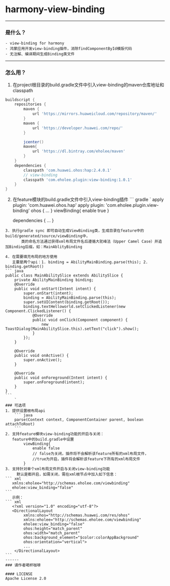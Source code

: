 # harmony-view-binding
------

### 是什么？
    - view-binding for harmony
    - 鸿蒙应用开发view-binding插件，消除findComponentById模版代码
    - 无注解、编译期间生成Binding类文件

------

### 怎么用？

1. 在project根目录的build.gradle文件中引入view-binding的maven仓库地址和classpath
``` gradle
buildscript {
    repositories {
        maven {
            url 'https://mirrors.huaweicloud.com/repository/maven/'
        }
        maven {
            url 'https://developer.huawei.com/repo/'
        }

        jcenter()
        maven{
            url 'https://dl.bintray.com/eholee/maven'
        }
    }
    dependencies {
        classpath 'com.huawei.ohos:hap:2.4.0.1'
        // view-binding
        classpath 'com.eholee.plugin:view-binding:1.0.1'
    }
}
```
2. 在feature模块的build.gradle文件中引入view-binding插件
``` gradle   ` 
    apply plugin: 'com.huawei.ohos.hap'
    apply plugin: 'com.eholee.plugin.view-binding'
    ohos {
        ...
    }
    viewBinding{
        enable true
    }

    dependencies {
        ...
    }
````
3. 执行gradle sync 即可自动生成ViewBinding类，生成目录在feature中的build/generated/source/viewBinding中，
       类的命名方法通过获得xml布局文件名后遵循大驼峰法（Upper Camel Case）并追加Binding后缀，如：MainAblityBinding
       
4. 在需要填充布局的地方使用
   主要是两个api：1. binding = AbilityMainBinding.parse(this); 2. binding.getRoot()
``` java     ` 
public class MainAbilitySlice extends AbilitySlice {
    private AbilityMainBinding binding;
    @Override
    public void onStart(Intent intent) {
        super.onStart(intent);
        binding = AbilityMainBinding.parse(this);
        super.setUIContent(binding.getRoot());
        binding.textHelloworld.setClickedListener(new Component.ClickedListener() {
            @Override
            public void onClick(Component component) {
                new ToastDialog(MainAbilitySlice.this).setText("click").show();
            }
        });
    }

    @Override
    public void onActive() {
        super.onActive();
    }

    @Override
    public void onForeground(Intent intent) {
        super.onForeground(intent);
    }
}
```
    ` 
### 可选项
1. 提供设置根布局api 
    ``` java 
    parse(Context context, ComponentContainer parent, boolean attachToRoot) 
    ```
2. 支持feature模块view-binding功能的开启与关闭：
   feature中的build.gradle中设置
        viewBinding{
            enable false 
            // false为关闭，插件将不会解析该feature所有的xml布局文件，
            //true为开启，插件将会解析该feature下所有的xml布局文件
        }
3. 支持针对单个xml布局文件开启与关闭view-binding功能
     默认是都开启，如需关闭，需在xml根节点中加入如下信息：
``` xml 
   xmlns:eholee="http://schemas.eholee.com/viewbinding"
   eholee:view_binding="false"
```
   示例：
``` xml 
   <?xml version="1.0" encoding="utf-8"?>
   <DirectionalLayout
        xmlns:ohos="http://schemas.huawei.com/res/ohos"
        xmlns:eholee="http://schemas.eholee.com/viewbinding"
        eholee:view_binding="false"
        ohos:height="match_parent"
        ohos:width="match_parent"
        ohos:background_element="$color:colorAppBackground"
        ohos:orientation="vertical">
        ...
    </DirectionalLayout>
```
------
### 请作者喝杯咖啡

#### LICENSE
Apache License 2.0

